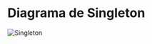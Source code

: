 # Diagrama de Singleton

![Singleton](https://github.com/user-attachments/assets/2705c1ba-9b23-4524-8a5d-8a929c0e4b74)
